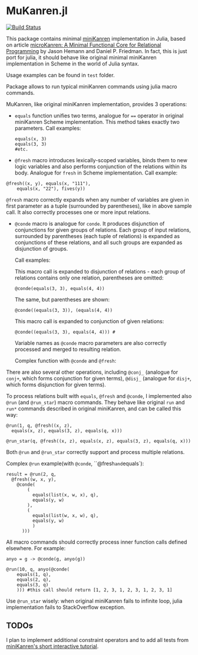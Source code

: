 # MuKanren.jl

[![Build Status](https://travis-ci.org/latticetower/MuKanren.jl.svg?branch=master)](https://travis-ci.org/latticetower/MuKanren.jl)

This package contains minimal [miniKanren](http://miniKanren.org) implementation in Julia, based on article [microKanren: A Minimal Functional Core for Relational Programming](http://webyrd.net/scheme-2013/papers/HemannMuKanren2013.pdf) by Jason Hemann and Daniel P. Friedman. In fact, this is just port for julia, it should behave like original minimal miniKanren implementation in Scheme in the world of Julia syntax.

Usage examples can be found in `test` folder.

Package allows to run typical miniKanren commands using julia macro commands.


MuKanren, like original miniKanren implementation, provides 3 operations:

+ `equals` function unifies two terms, analogue for `==` operator in original miniKanren Scheme implementation.
  This method takes exactly two parameters. Call examples:
  ```
  equals(x, 3)
  equals(3, 3)
  #etc.
  ```

+ `@fresh` macro introduces lexically-scoped variables, binds them to new logic variables and also performs conjunction of the relations within its body. Analogue for `fresh` in Scheme implementation.
Call example:
```
@fresh((x, y), equals(x, "111"),
    equals(x, "22"), fives(y))
```
  `@fresh` macro correctly expands when any number of variables are given in first parameter as a tuple (surrounded by parentheses), like in above sample call. It also correctly processes one or more input relations.

+ `@conde` macro is analogue for `conde`. It produces disjunction of conjunctions for given groups of relations.
  Each group of input relations, surrounded by parentheses (each tuple of relations) is expanded as conjunctions of these relations, and all such groups are expanded as disjunction of groups.

  Call examples:

  This macro call is expanded to disjunction of relations - each group of relations contains only one relation, parentheses are omitted:
  ```
  @conde(equals(3, 3), equals(4, 4))
  ```
  The same, but parentheses are shown:
  ```
  @conde((equals(3, 3)), (equals(4, 4))
  ```

  This macro call is expanded to conjunction of given relations:
  ```
  @conde((equals(3, 3), equals(4, 4))) #
  ```

  Variable names as `@conde` macro parameters are also correctly processed and merged to resulting relation.

  Complex function with `@conde` and `@fresh`:

There are also several other operations, including `@conj_` (analogue for `conj+`, which forms conjunction for given terms), `@disj_` (analogue for `disj+`, which forms disjunction for given terms).

To process relations built with `equals`, `@fresh` and `@conde`, I implemented also `@run` (and `@run_star`) macro commands. They behave like original `run` and `run*` commands described in original miniKanren, and can be called this way:

```
@run(1, q, @fresh((x, z),
  equals(x, z), equals(3, z), equals(q, x)))
```

```
@run_star(q, @fresh((x, z), equals(x, z), equals(3, z), equals(q, x)))
```

Both `@run` and `@run_star` correctly support and process multiple relations.

Complex `@run` example(with `@conde`, ``@fresh` and `equals`):

```
result = @run(2, q,
  @fresh((w, x, y),
    @conde(
        (
          equals(list(x, w, x), q),
          equals(y, w)
        ),
        (
          equals(list(w, x, w), q),
          equals(y, w)
          )
      )))
```

All macro commands should correctly process inner function calls defined elsewhere. For example:
```
anyo = g -> @conde(g, anyo(g))

@run(10, q, anyo(@conde(
    equals(1, q),
    equals(2, q),
    equals(3, q)
    ))) #this call should return [1, 2, 3, 1, 2, 3, 1, 2, 3, 1]
```

Use `@run_star` wisely: when original miniKanren fails to infinite loop, julia implementation fails to StackOverflow exception.

TODOs
-----
I plan to implement additional constraint operators and to add all tests from [miniKanren's short interactive tutorial](http://io.livecode.ch/learn/webyrd/webmk).
